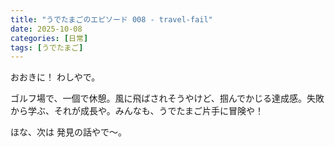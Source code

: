 ```yaml
---
title: "うでたまごのエピソード 008 - travel-fail"
date: 2025-10-08
categories: [日常]
tags: [うでたまご]
---
```


おおきに！ わしやで。

ゴルフ場で、一個で休憩。風に飛ばされそうやけど、掴んでかじる達成感。失敗から学ぶ、それが成長や。みんなも、うでたまご片手に冒険や！

ほな、次は 発見の話やで～。